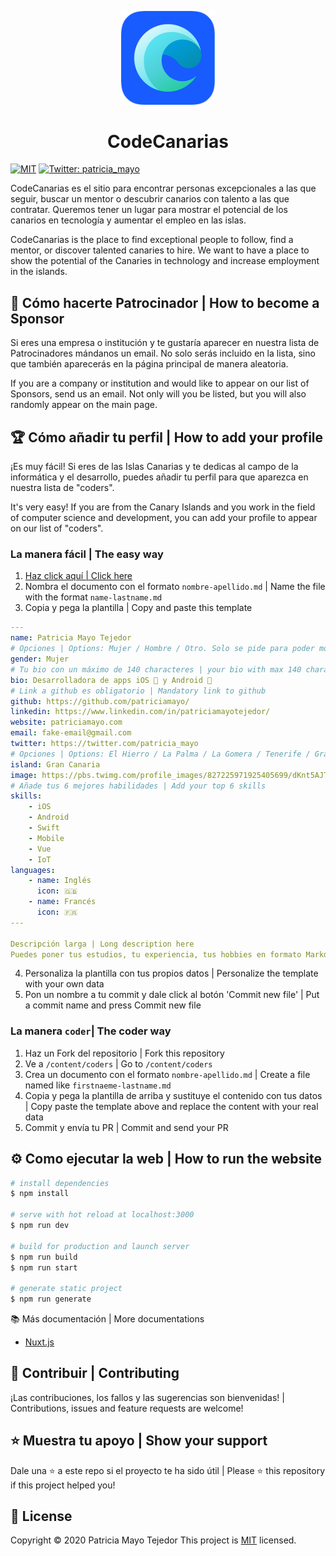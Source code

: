 <p align="center">
  <img src="static/images/logo-big.png" width="150">
</p>
<h1 align="center"><strong>Code</strong>Canarias</h1>
<p>
  <a href="/LICENSE"><img src="https://img.shields.io/github/license/mashape/apistatus.svg" alt="MIT"></a>
  <a href="https://twitter.com/patricia_mayo">
    <img alt="Twitter: patricia_mayo" src="https://img.shields.io/twitter/follow/patricia_mayo.svg?style=social" target="_blank" />
  </a>
</p>

CodeCanarias es el sitio para encontrar personas excepcionales a las que seguir, buscar un mentor o descubrir canarios con talento a las que contratar. Queremos tener un lugar para mostrar el potencial de los canarios en tecnología y aumentar el empleo en las islas.

CodeCanarias is the place to find exceptional people to follow, find a mentor, or discover talented canaries to hire. We want to have a place to show the potential of the Canaries in technology and increase employment in the islands.

## 💼 Cómo hacerte Patrocinador | How to become a Sponsor

Si eres una empresa o institución y te gustaría aparecer en nuestra lista de Patrocinadores mándanos un email. No solo serás incluido en la lista, sino que también aparecerás en la página principal de manera aleatoria.

If you are a company or institution and would like to appear on our list of Sponsors, send us an email. Not only will you be listed, but you will also randomly appear on the main page.

## 🏆 Cómo añadir tu perfil | How to add your profile

¡Es muy fácil! Si eres de las Islas Canarias y te dedicas al campo de la informática y el desarrollo, puedes añadir tu perfil para que aparezca en nuestra lista de "coders".

It's very easy! If you are from the Canary Islands and you work in the field of computer science and development, you can add your profile to appear on our list of "coders".

### La manera fácil | The easy way
1. [Haz click aquí | Click here](https://github.com/patriciamayo/code-canarias/new/master/content/coders)
2. Nombra el documento con el formato  `nombre-apellido.md` | Name the file with the format `name-lastname.md`
3. Copia y pega la plantilla | Copy and paste this template
```yaml
---
name: Patricia Mayo Tejedor
# Opciones | Options: Mujer / Hombre / Otro. Solo se pide para poder mostrar de manera balanceada los perfiles al inicio de la página principal | We only use this to have balanced profiles at the landing page.
gender: Mujer
# Tu bio con un máximo de 140 characteres | your bio with max 140 characters.
bio: Desarrolladora de apps iOS 🍎 y Android 🤖
# Link a github es obligatorio | Mandatory link to github
github: https://github.com/patriciamayo/
linkedin: https://www.linkedin.com/in/patriciamayotejedor/
website: patriciamayo.com
email: fake-email@gmail.com
twitter: https://twitter.com/patricia_mayo
# Opciones | Options: El Hierro / La Palma / La Gomera / Tenerife / Gran Canaria / Fuerteventura / Lanzarote / La Graciosa
island: Gran Canaria
image: https://pbs.twimg.com/profile_images/827225971925405699/dKnt5AJT_400x400.jpg
# Añade tus 6 mejores habilidades | Add your top 6 skills
skills:
    - iOS
    - Android
    - Swift
    - Mobile
    - Vue
    - IoT
languages:
    - name: Inglés
      icon: 🇬🇧
    - name: Francés
      icon: 🇫🇷
---

Descripción larga | Long description here
Puedes poner tus estudios, tu experiencia, tus hobbies en formato Markdown. | You can add your studies, your experience, your hobbies.. in Markdown format
```

4. Personaliza la plantilla con tus propios datos | Personalize the template with your own data
5. Pon un nombre a tu commit y dale click al botón 'Commit new file' | Put a commit name and press Commit new file

### La manera `coder`| The coder way
1. Haz un Fork del repositorio | Fork this repository
2. Ve a `/content/coders` | Go to `/content/coders`
3. Crea un documento con el formato `nombre-apellido.md` | Create a file named like `firstnaeme-lastname.md`
4. Copia y pega la plantilla de arriba y sustituye el contenido con tus datos | Copy paste the template above and replace the content with your real data
5. Commit y envía tu PR | Commit and send your PR

## ⚙️ Como  ejecutar la web | How to run the website

```bash
# install dependencies
$ npm install

# serve with hot reload at localhost:3000
$ npm run dev

# build for production and launch server
$ npm run build
$ npm run start

# generate static project
$ npm run generate
```

📚 Más documentación | More documentations
* [Nuxt.js](https://nuxtjs.org)

## 🤝 Contribuir | Contributing
¡Las contribuciones, los fallos y las sugerencias son bienvenidas! | Contributions, issues and feature requests are welcome!

## ⭐️ Muestra tu apoyo | Show your support
Dale una ⭐️ a este repo si el proyecto te ha sido útil |  Please ⭐️ this repository if this project helped you!

## 📝 License
Copyright © 2020 Patricia Mayo Tejedor
This project is [MIT](/LICENSE) licensed.